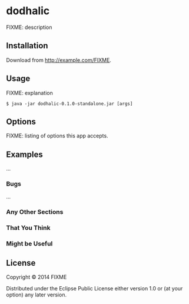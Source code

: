 # dodhalic

FIXME: description

## Installation

Download from http://example.com/FIXME.

## Usage

FIXME: explanation

    $ java -jar dodhalic-0.1.0-standalone.jar [args]

## Options

FIXME: listing of options this app accepts.

## Examples

...

### Bugs

...

### Any Other Sections
### That You Think
### Might be Useful

## License

Copyright © 2014 FIXME

Distributed under the Eclipse Public License either version 1.0 or (at
your option) any later version.
